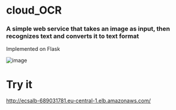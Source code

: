 # cloud_OCR
### A simple web service that takes an image as input, then recognizes text and converts it to text format
Implemented on Flask

![image](https://user-images.githubusercontent.com/70540457/149670285-24f4c69a-f59a-4f8d-a5ba-74d6f9cba71e.png)

# Try it
http://ecsalb-689031781.eu-central-1.elb.amazonaws.com/
